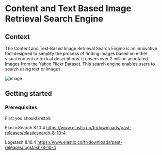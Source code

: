 # Content and Text Based Image Retrieval Search Engine
## Context
The Content and Text-Based Image Retrieval Search Engine is an innovative tool designed to simplify the process of finding images based on either visual content or textual descriptions. It covers over 2 million annotated images from the Yahoo Flickr Dataset. This search engine enables users to search using text or images.

![image](https://github.com/mariem-mezghani/Search-Engine/assets/118765518/f3f8cd37-1e99-4e2f-87d5-8c6e1defbe61)

## Getting started
### Prerequisites
First you should install:

ElasticSearch 8.10.4
https://www.elastic.co/fr/downloads/past-releases/elasticsearch-8-10-4

Logstash 8.10.4
https://www.elastic.co/fr/downloads/past-releases/logstash-8-10-4

